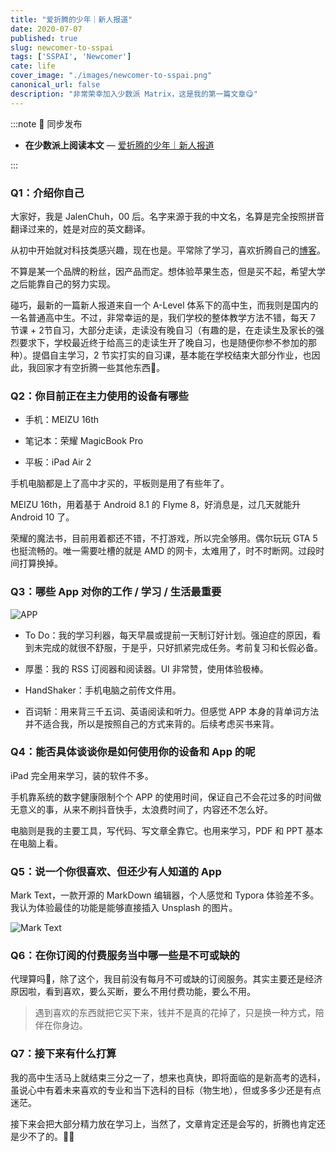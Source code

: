 ```yaml
---
title: "爱折腾的少年｜新人报道"
date: 2020-07-07
published: true
slug: newcomer-to-sspai
tags: ['SSPAI', 'Newcomer']
cate: life
cover_image: "./images/newcomer-to-sspai.png"
canonical_url: false
description: "非常荣幸加入少数派 Matrix，这是我的第一篇文章😋"
---
```


:::note 🍮 同步发布

- **在少数派上阅读本文** — [爱折腾的少年｜新人报道](https://sspai.com/post/61278)

:::

### Q1：介绍你自己

大家好，我是 JalenChuh，00 后。名字来源于我的中文名，名算是完全按照拼音翻译过来的，姓是对应的英文翻译。

从初中开始就对科技类感兴趣，现在也是。平常除了学习，喜欢折腾自己的[博客](https://blog.jalenchuh.cn)。

不算是某一个品牌的粉丝，因产品而定。想体验苹果生态，但是买不起，希望大学之后能靠自己的努力实现。

碰巧，最新的一篇新人报道来自一个 A-Level 体系下的高中生，而我则是国内的一名普通高中生。不过，非常幸运的是，我们学校的整体教学方法不错，每天 7 节课 + 2节自习，大部分走读，走读没有晚自习（有趣的是，在走读生及家长的强烈要求下，学校最近终于给高三的走读生开了晚自习，也是随便你参不参加的那种）。提倡自主学习，2 节实打实的自习课，基本能在学校结束大部分作业，也因此，我回家才有空折腾一些其他东西🤣。

### Q2：你目前正在主力使用的设备有哪些

- 手机：MEIZU 16th

- 笔记本：荣耀 MagicBook Pro

- 平板：iPad Air 2

手机电脑都是上了高中才买的，平板则是用了有些年了。

MEIZU 16th，用着基于 Android 8.1 的 Flyme 8，好消息是，过几天就能升 Android 10 了。

荣耀的魔法书，目前用着都还不错，不打游戏，所以完全够用。偶尔玩玩 GTA 5 也挺流畅的。唯一需要吐槽的就是 AMD 的网卡，太难用了，时不时断网。过段时间打算换掉。

### Q3：哪些 App 对你的工作 / 学习 / 生活最重要

![APP](https://rmt.dogedoge.com/fetch/royce/storage/newcomer-to-sspai/01.png?fmt=webp)

- To Do：我的学习利器，每天早晨或提前一天制订好计划。强迫症的原因，看到未完成的就很不舒服，于是乎，只好抓紧完成任务。考前复习和长假必备。

- 厚墨：我的 RSS 订阅器和阅读器。UI 非常赞，使用体验极棒。

- HandShaker：手机电脑之前传文件用。

- 百词斩：用来背三千五词、英语阅读和听力。但感觉 APP 本身的背单词方法并不适合我，所以是按照自己的方式来背的。后续考虑买书来背。

### Q4：能否具体谈谈你是如何使用你的设备和 App 的呢

iPad 完全用来学习，装的软件不多。

手机靠系统的数字健康限制个个 APP 的使用时间，保证自己不会花过多的时间做无意义的事，从来不刷抖音快手，太浪费时间了，内容还不怎么好。

电脑则是我的主要工具，写代码、写文章全靠它。也用来学习，PDF 和 PPT 基本在电脑上看。

### Q5：说一个你很喜欢、但还少有人知道的 App

Mark Text，一款开源的 MarkDown 编辑器，个人感觉和 Typora 体验差不多。我认为体验最佳的功能是能够直接插入 Unsplash 的图片。

![Mark Text](https://rmt.dogedoge.com/fetch/royce/storage/newcomer-to-sspai/02.png?fmt=webp)

### Q6：在你订阅的付费服务当中哪一些是不可或缺的

代理算吗🤣，除了这个，我目前没有每月不可或缺的订阅服务。其实主要还是经济原因啦，看到喜欢，要么买断，要么不用付费功能，要么不用。

> 遇到喜欢的东西就把它买下来，钱并不是真的花掉了，只是换一种方式，陪伴在你身边。

### Q7：接下来有什么打算

我的高中生活马上就结束三分之一了，想来也真快，即将面临的是新高考的选科，虽说心中有着未来喜欢的专业和当下选科的目标（物生地），但或多多少还是有点迷茫。

接下来会把大部分精力放在学习上，当然了，文章肯定还是会写的，折腾也肯定还是少不了的。🙇‍♂️

[^0]: Banner from [Icons8](https://icons8.com/)
